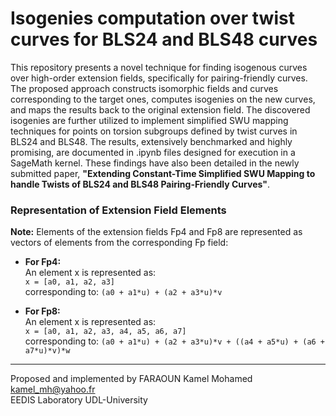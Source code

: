 # Isogenies computation over twist curves for BLS24 and BLS48 curves

This repository presents a novel technique for finding isogenous curves over high-order extension fields, specifically for pairing-friendly curves. The proposed approach constructs isomorphic fields and curves corresponding to the target ones, computes isogenies on the new curves, and maps the results back to the original extension field. The discovered isogenies are further utilized to implement simplified SWU mapping techniques for points on torsion subgroups defined by twist curves in BLS24 and BLS48. The results, extensively benchmarked and highly promising, are documented in .ipynb files designed for execution in a SageMath kernel. These findings have also been detailed in the newly submitted paper, **"Extending Constant-Time Simplified SWU Mapping to handle Twists of BLS24 and BLS48 Pairing-Friendly Curves"**.

### Representation of Extension Field Elements

**Note:** Elements of the extension fields Fp4 and Fp8 are represented as vectors of elements from the corresponding Fp field:

- **For Fp4:**  
  An element x is represented as:  
  `x = [a0, a1, a2, a3]`  
  corresponding to: `(a0 + a1*u) + (a2 + a3*u)*v`

- **For Fp8:**  
  An element x is represented as:  
  `x = [a0, a1, a2, a3, a4, a5, a6, a7]`  
  corresponding to: `(a0 + a1*u) + (a2 + a3*u)*v + ((a4 + a5*u) + (a6 + a7*u)*v)*w`


---

Proposed and implemented by  FARAOUN Kamel Mohamed
kamel_mh@yahoo.fr  
EEDIS Laboratory
UDL-University
